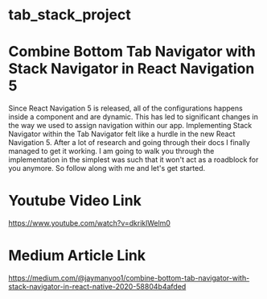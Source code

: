 # tab_stack_project
# Combine Bottom Tab Navigator with Stack Navigator in React Navigation 5

Since React Navigation 5 is released, all of the configurations happens inside a component and are dynamic. This has led to significant changes in the way we used to assign navigation within our app.
Implementing Stack Navigator within the Tab Navigator felt like a hurdle in the new React Navigation 5. After a lot of research and going through their docs I finally managed to get it working.
I am going to walk you through the implementation in the simplest was such that it won't act as a roadblock for you anymore. So follow along with me and let's get started.

# Youtube Video Link
https://www.youtube.com/watch?v=dkriklWelm0

# Medium Article Link
https://medium.com/@jaymanyoo1/combine-bottom-tab-navigator-with-stack-navigator-in-react-native-2020-58804b4afded
